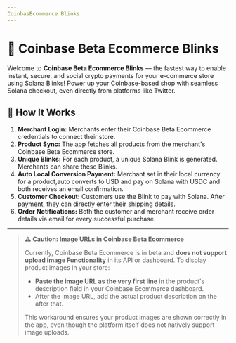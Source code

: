 ```yaml
---
CoinbasEcommerce Blinks
---
```


# 🚀 Coinbase Beta Ecommerce Blinks

Welcome to **Coinbase Beta Ecommerce Blinks** — the fastest way to enable instant, secure, and social crypto payments for your e-commerce store using Solana Blinks! Power up your Coinbase-based shop with seamless Solana checkout, even directly from platforms like Twitter.

## 🛒 How It Works

1. **Merchant Login:** Merchants enter their Coinbase Beta Ecommerce credentials to connect their store.
2. **Product Sync:** The app fetches all products from the merchant's Coinbase Beta Ecommerce store.
3. **Unique Blinks:** For each product, a unique Solana Blink is generated. Merchants can share these Blinks.
4. **Auto Local Conversion Payment:**  Merchant set in their local currency for a product,auto converts to USD and pay on Solana with USDC and both receives an email confirmation.
4. **Customer Checkout:** Customers use the Blink to pay with Solana. After payment, they can directly enter their shipping details.
5. **Order Notifications:** Both the customer and merchant receive order details via email for every successful purchase.

---

> **⚠️ Caution: Image URLs in Coinbase Beta Ecommerce**
>
> Currently, Coinbase Beta Ecommerce is in beta and **does not support upload image Functionality** in its API or dashboard. To display product images in your store:
>
> - **Paste the image URL as the very first line** in the product's description field in your Coinbase Ecommerce dashboard.
> - After the image URL, add the actual product description on the after that.
>
> This workaround ensures your product images are shown correctly in the app, even though the platform itself does not natively support image uploads.

